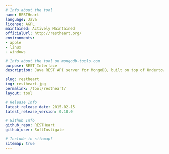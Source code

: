 ```yaml
---
# Info about the tool
name: RESTHeart
language: Java
license: AGPL
maintained: Actively Maintained
officialUrl: http://restheart.org/
environments:
- apple
- linux
- windows

# Info about the tool on mongodb-tools.com
purpose: REST Interface
description: Java REST API server for MongoDB, built on top of Undertow non-blocking HTTP server. Open your data, quickly build HATEOAS applications, use it as your mobile apps back-end, ...

slug: restheart
img: restheart.jpg
permalink: /tool/restheart/
layout: tool

# Release Info
latest_release_date: 2015-02-15
latest_release_version: 0.10.0

# Github Info
github_repo: RESTHeart
github_user: SoftInstigate

# Include in sitemap?
sitemap: true
---
```

